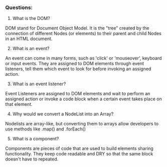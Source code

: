 ### Questions:
1. What is the DOM?

DOM stand for Document Object Model. It is the "tree" created by the connection of different Nodes (or elements) to their parent and child Nodes in an HTML document.

2. What is an event?

An event can come in many forms, such as 'click' or 'mouseover', keyboard or input events. They are assigned to DOM elements through event listeners, tell them which event to look for before invoking an assigned action.

3. What is an event listener?

Event Listeners are assigned to DOM elements and wait to perform an assigned action or invoke a code block when a certain event takes place on that element.

4. Why would we convert a NodeList into an Array?

Nodelists are array-like, but converting them to arrays allow developers to use methods like .map() and .forEach()

5. What is a component? 

Components are pieces of code that are used to build elements sharing functionality. They keep code readable and DRY so that the same block doesn't have to repeated.
